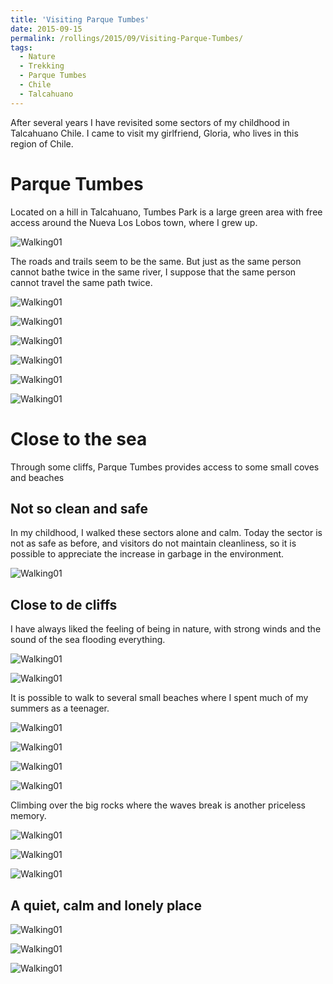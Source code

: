```yaml
---
title: 'Visiting Parque Tumbes'
date: 2015-09-15
permalink: /rollings/2015/09/Visiting-Parque-Tumbes/
tags:
  - Nature
  - Trekking
  - Parque Tumbes
  - Chile
  - Talcahuano
---
```


After several years I have revisited some sectors of my childhood in Talcahuano Chile. I came to visit my girlfriend, Gloria, who lives in this region of Chile.

Parque Tumbes
======
Located on a hill in Talcahuano, Tumbes Park is a large green area with free access around the Nueva Los Lobos town, where I grew up.

![Walking01](/files/personal-blog/2015-09-15-01/01.JPG)

The roads and trails seem to be the same. But just as the same person cannot bathe twice in the same river, I suppose that the same person cannot travel the same path twice.

![Walking01](/files/personal-blog/2015-09-15-01/02.JPG)

![Walking01](/files/personal-blog/2015-09-15-01/03.JPG)

![Walking01](/files/personal-blog/2015-09-15-01/04.JPG)

![Walking01](/files/personal-blog/2015-09-15-01/05.JPG)

![Walking01](/files/personal-blog/2015-09-15-01/06.JPG)

![Walking01](/files/personal-blog/2015-09-15-01/07.JPG)




Close to the sea
======

Through some cliffs, Parque Tumbes provides access to some small coves and beaches

Not so clean and safe
------
In my childhood, I walked these sectors alone and calm. Today the sector is not as safe as before, and visitors do not maintain cleanliness, so it is possible to appreciate the increase in garbage in the environment.

![Walking01](/files/personal-blog/2015-09-15-01/08.JPG)

Close to de cliffs
------
I have always liked the feeling of being in nature, with strong winds and the sound of the sea flooding everything.

![Walking01](/files/personal-blog/2015-09-15-01/09.JPG)


![Walking01](/files/personal-blog/2015-09-15-01/10.JPG)

It is possible to walk to several small beaches where I spent much of my summers as a teenager.

![Walking01](/files/personal-blog/2015-09-15-01/11.JPG)

![Walking01](/files/personal-blog/2015-09-15-01/12.JPG)

![Walking01](/files/personal-blog/2015-09-15-01/13.JPG)

![Walking01](/files/personal-blog/2015-09-15-01/14.JPG)

Climbing over the big rocks where the waves break is another priceless memory.

![Walking01](/files/personal-blog/2015-09-15-01/15.JPG)

![Walking01](/files/personal-blog/2015-09-15-01/16.JPG)

![Walking01](/files/personal-blog/2015-09-15-01/17.JPG)

A quiet, calm and lonely place
------

![Walking01](/files/personal-blog/2015-09-15-01/18.JPG)

![Walking01](/files/personal-blog/2015-09-15-01/19.JPG)


![Walking01](/files/personal-blog/2015-09-15-01/20.JPG)


